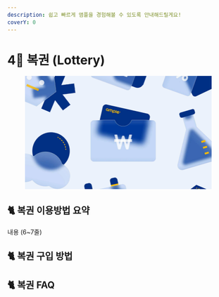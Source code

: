 ```yaml
---
description: 쉽고 빠르게 앰플을 경험해볼 수 있도록 안내해드릴게요!
coverY: 0
---
```


# 4⃣ 복권 (Lottery)

<figure><img src="../.gitbook/assets/image (5).png" alt=""><figcaption></figcaption></figure>

## :cat2: 복권 이용방법 요약&#x20;

내용 (6\~7줄)















## :cat2: 복권 구입 방법

















## :cat2: 복권 FAQ





